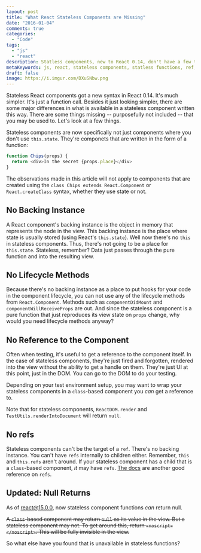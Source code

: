 ```yaml
---
layout: post
title: "What React Stateless Components are Missing"
date: "2016-01-04"
comments: true
categories:
  - "Code"
tags:
  - "js"
  - "react"
description: Statless components, new to React 0.14, don't have a few things that you might be used to by now.
metaKeywords: js, react, stateless components, statless functions, ref, backing instance, lifecycle
draft: false
image: https://i.imgur.com/DXuSNbw.png
---
```


Stateless React components got a new syntax in React 0.14.  It's much simpler.  It's just a function call.  Besides it just looking simpler, there are some major differences in what is available in a stateless component written this way.  There are some things missing -- purposefully not included -- that you may be used to.  Let's look at a few things.

<!--more-->

Stateless components are now specifically not just components where you don't use `this.state`.  They're componets that are written in the form of a function:

```js
function Chips(props) {
  return <div>In the secret {props.place}</div>
}
```

The observations made in this article will not apply to components that are created using the `class Chips extends React.Component` or `React.createClass` syntax, whether they use state or not.

## No Backing Instance

A React component's backing instance is the object in memory that represents the node in the view.  This backing instance is the place where state is usually stored (using React's `this.state`).  Well now there's no `this` in stateless components.  Thus, there's not going to be a place for `this.state`.  Stateless, remember?  Data just passes through the pure function and into the resulting view.

## No Lifecycle Methods

Because there's no backing instance as a place to put hooks for your code in the component lifecycle, you can not use any of the lifecycle methods from `React.Component`.  Methods such as `componentDidMount` and `componentWillReceiveProps` are out.  And since the stateless component is a pure function that just reproduces its view state on `props` change, why would you need lifecycle methods anyway?

## No Reference to the Component

Often when testing, it's useful to get a reference to the component itself.  In the case of stateless components, they're just fired and forgotten, rendered into the view without the ability to get a handle on them.  They're just UI at this point, just in the DOM.  You can go to the DOM to do your testing.  

Depending on your test environment setup, you may want to wrap your stateless components in a `class`-based component you *can* get a reference to.

Note that for stateless components, `ReactDOM.render` and `TestUtils.renderIntoDocument` will return `null`.

## No refs

Stateless components can't be the target of a `ref`.  There's no backing instance.  You can't have `refs` internally to children either.  Remember, `this` and `this.refs` aren't around.  If your stateless component has a child that is a `class`-based component, *it* may have `refs`.  [The docs](https://facebook.github.io/react/docs/more-about-refs.html) are another good reference on `refs`.

## Updated: Null Returns

As of [react@15.0.0](https://facebook.github.io/react/blog/2016/04/07/react-v15.html#functional-components-can-now-return-null-too), now stateless component functions *can* return null.  

~~A `class`-based component may return `null` as its value in the view.  But a stateless component may not.  To get around this, return `<noscript></noscript>`.  This will be fully invisible in the view.~~

So what else have you found that is unavailable in stateless functions?  
